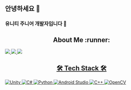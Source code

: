 ## 안녕하세요 :wave:
### 유니티 주니어 개발자입니다 :whale:

<h2 align="center">  About Me :runner: </h2>
<a href="https://jihyun-.notion.site/JiHyun-Yoo-41644e42e5864cc198cada6b21961cf4"><img src="https://img.shields.io/badge/Notion-#000000?style=for-the-badge&logo=Notion&logoColor=white">  <a href="https://maintaining.tistory.com/"><img src="https://img.shields.io/badge/Tistory-#000000?style=for-the-badge&logo=Tistory&logoColor=white">  <a href="https://github.com/UUjh"><img src="https://img.shields.io/badge/GitHub-#181717?style=for-the-badge&logo=GitHub&logoColor=white">

<h2 align="center"> 🛠 Tech Stack 🛠 </h2>

![Unity](https://img.shields.io/badge/unity-%23000000.svg?style=for-the-badge&logo=unity&logoColor=white)  ![C#](https://img.shields.io/badge/c%23-%23239120.svg?style=for-the-badge&logo=c-sharp&logoColor=white)  ![Python](https://img.shields.io/badge/python-3670A0?style=for-the-badge&logo=python&logoColor=ffdd54)  ![Android Studio](https://img.shields.io/badge/Android%20Studio-3DDC84.svg?style=for-the-badge&logo=android-studio&logoColor=white)  ![C++](https://img.shields.io/badge/c++-%2300599C.svg?style=for-the-badge&logo=c%2B%2B&logoColor=white)  ![OpenCV](https://img.shields.io/badge/opencv-%23white.svg?style=for-the-badge&logo=opencv&logoColor=white)


<!--
**UUjh/UUjh** is a ✨ _special_ ✨ repository because its `README.md` (this file) appears on your GitHub profile.

Here are some ideas to get you started:

- 🔭 I’m currently working on ...
- 🌱 I’m currently learning ...
- 👯 I’m looking to collaborate on ...
- 🤔 I’m looking for help with ...
- 💬 Ask me about ...
- 📫 How to reach me: ...
- 😄 Pronouns: ...
- ⚡ Fun fact: ...
-->
